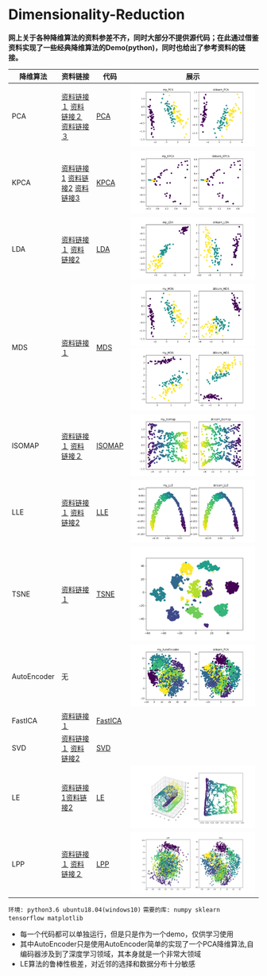 # Dimensionality-Reduction

**网上关于各种降维算法的资料参差不齐，同时大部分不提供源代码；在此通过借鉴资料实现了一些经典降维算法的Demo(python)，同时也给出了参考资料的链接。**

降维算法|资料链接|代码|展示|
---|---|---|---
PCA | [资料链接１](https://blog.csdn.net/u013719780/article/details/78352262) [资料链接２](https://blog.csdn.net/u013719780/article/details/78352262) [资料链接３](https://blog.csdn.net/weixin_40604987/article/details/79632888) | [PCA](https://github.com/WangRongsheng/Dimensionality-reduction-algorithm/tree/master/codes/PCA) | ![PCA](codes/PCA/PCA.png)
KPCA | [资料链接1](https://blog.csdn.net/u013719780/article/details/78352262) [资料链接2](https://blog.csdn.net/u013719780/article/details/78352262) [资料链接3](https://blog.csdn.net/weixin_40604987/article/details/79632888) |[KPCA](https://github.com/WangRongsheng/Dimensionality-reduction-algorithm/tree/master/codes/PCA) |![KPCA](codes/PCA/KPCA.png)
LDA | [资料链接１](https://blog.csdn.net/ChenVast/article/details/79227945) [资料链接2](https://www.cnblogs.com/pinard/p/6244265.html) | [LDA](https://github.com/WangRongsheng/Dimensionality-reduction-algorithm/tree/master/codes/LDA) | ![LDA](codes/LDA/LDA.png)
MDS | [资料链接１](https://blog.csdn.net/zhangweiguo_717/article/details/69663452?locationNum=10&fps=1) | [MDS](https://github.com/WangRongsheng/Dimensionality-reduction-algorithm/tree/master/codes/MDS) | ![MDS](codes/MDS/MDS_1.png) ![Tensor-MDS](codes/MDS/MDS_2.png)
ISOMAP | [资料链接１](https://blog.csdn.net/zhangweiguo_717/article/details/69802312) [资料链接２](http://www-clmc.usc.edu/publications/T/tenenbaum-Science2000.pdf) | [ISOMAP](https://github.com/WangRongsheng/Dimensionality-reduction-algorithm/tree/master/codes/ISOMAP) | ![ISOMAP](codes/ISOMAP/Isomap.png)
LLE | [资料链接１](https://blog.csdn.net/scott198510/article/details/76099630) [资料链接2](https://www.cnblogs.com/pinard/p/6266408.html?utm_source=itdadao&utm_medium=referral) | [LLE](https://github.com/WangRongsheng/Dimensionality-reduction-algorithm/tree/master/codes/LLE) |![LLE](codes/LLE/LLE.png)
TSNE | [资料链接１](http://bindog.github.io/blog/2018/07/31/t-sne-tips/) | [TSNE](https://github.com/WangRongsheng/Dimensionality-reduction-algorithm/tree/master/codes/T-SNE) |![TSNE](codes/T-SNE/T-SNE.png)
AutoEncoder |无　| |![AutoEncoder](codes/AutoEncoder/AutoEncoder.png)
FastICA | [资料链接１](https://blog.csdn.net/lizhe_dashuju/article/details/50263339) |[FastICA](https://github.com/WangRongsheng/Dimensionality-reduction-algorithm/tree/master/codes/ICA) |
SVD | [资料链接１](https://blog.csdn.net/m0_37870649/article/details/80547167) [资料链接2](https://www.cnblogs.com/pinard/p/6251584.html) | [SVD](https://github.com/WangRongsheng/Dimensionality-reduction-algorithm/tree/master/codes/SVD) |
LE | [资料链接1](https://blog.csdn.net/hustlx/article/details/50850342)[资料链接2](https://blog.csdn.net/jwh_bupt/article/details/8945083) | [LE](https://github.com/WangRongsheng/Dimensionality-reduction-algorithm/tree/master/codes/LE) | ![LE](codes/LE/LE_1.png)
LPP | [资料链接１](https://blog.csdn.net/qq_39187538/article/details/90402961) [资料链接２](https://blog.csdn.net/xiaohen123456/article/details/82288222) | [LPP](https://github.com/WangRongsheng/Dimensionality-reduction-algorithm/tree/master/codes/LPP) | ![LPP](codes/LPP/LPP.png)


`环境: python3.6 ubuntu18.04(windows10)`
`需要的库: numpy sklearn tensorflow matplotlib`
- 每一个代码都可以单独运行，但是只是作为一个demo，仅供学习使用
- 其中AutoEncoder只是使用AutoEncoder简单的实现了一个PCA降维算法,自编码器涉及到了深度学习领域，其本身就是一个非常大领域
- LE算法的鲁棒性极差，对近邻的选择和数据分布十分敏感

